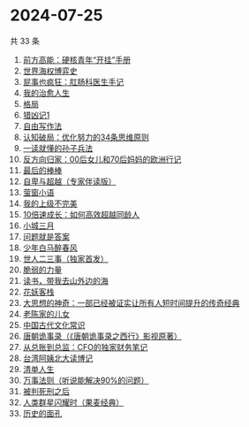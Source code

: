 # 2024-07-25

共 33 条

<!-- BEGIN WEREAD -->
<!-- 最后更新时间 2024-07-25 23:01:05 +0800 -->
1. [前方高能：硬核青年“开挂”手册](https://weread.qq.com/web/bookDetail/6ec323a0813ab9080g0178b8)
1. [世界海权博弈史](https://weread.qq.com/web/bookDetail/cc032840813ab8f89g011b15)
1. [屁事也疯狂：肛肠科医生手记](https://weread.qq.com/web/bookDetail/cf232020813ab9051g017394)
1. [我的治愈人生](https://weread.qq.com/web/bookDetail/e6d32ee0813ab901dg0198a3)
1. [格局](https://weread.qq.com/web/bookDetail/a5e32c60813ab9054g015c2d)
1. [猎凶记1](https://weread.qq.com/web/bookDetail/e9232bc071654d3be92b0a3)
1. [自由写作法](https://weread.qq.com/web/bookDetail/99d32180813ab86e8g013915)
1. [认知破局：优化努力的34条思维原则](https://weread.qq.com/web/bookDetail/b423208071d300dfb4214cb)
1. [一读就懂的孙子兵法](https://weread.qq.com/web/bookDetail/500327c0813ab8bb3g01417a)
1. [反方向归家：00后女儿和70后妈妈的欧洲行记](https://weread.qq.com/web/bookDetail/a6032f80813ab8d3ag019048)
1. [最后的棒棒](https://weread.qq.com/web/bookDetail/c08329307157aca7c0832c5)
1. [自卑与超越（专家伴读版）](https://weread.qq.com/web/bookDetail/69632de0813ab8cf4g012c81)
1. [萤窗小语](https://weread.qq.com/web/bookDetail/42f32610813ab76d3g0165b4)
1. [我的上级不完美](https://weread.qq.com/web/bookDetail/c6c32e40813ab8df4g0116c5)
1. [10倍速成长：如何高效超越同龄人](https://weread.qq.com/web/bookDetail/f2b32b10813ab6a9eg0176e1)
1. [小城三月](https://weread.qq.com/web/bookDetail/cfc320805c8135cfc4772a7)
1. [问题就是答案](https://weread.qq.com/web/bookDetail/b3f329a0813ab8f59g011872)
1. [少年白马醉春风](https://weread.qq.com/web/bookDetail/f4432320813ab673eg016c9d)
1. [世人二三事（独家首发）](https://weread.qq.com/web/bookDetail/c7832c00813ab9019g017451)
1. [脆弱的力量](https://weread.qq.com/web/bookDetail/703325005d2088703a3a142)
1. [读书，带我去山外边的海](https://weread.qq.com/web/bookDetail/32d326807191e91e32d61de)
1. [花妖客栈](https://weread.qq.com/web/bookDetail/7f132350813ab9035g018e37)
1. [大思想的神奇：一部已经被证实让所有人短时间提升的传奇经典](https://weread.qq.com/web/bookDetail/455323d072079a0f455a20c)
1. [老陈家的儿女](https://weread.qq.com/web/bookDetail/be632760813ab8f58g0100f1)
1. [中国古代文化常识](https://weread.qq.com/web/bookDetail/36832c507164851a368ca1b)
1. [唐朝诡事录（《唐朝诡事录之西行》影视原著）](https://weread.qq.com/web/bookDetail/520326e071f0221d5201ccb)
1. [从总账到总监：CFO的独家财务笔记](https://weread.qq.com/web/bookDetail/12032a60813ab900ag01456e)
1. [台湾阿姨北大读博记](https://weread.qq.com/web/bookDetail/42b32b40813ab8fbcg01551c)
1. [清单人生](https://weread.qq.com/web/bookDetail/1d9323205e380b1d929270a)
1. [万事法则（听说能解决90%的问题）](https://weread.qq.com/web/bookDetail/aee324f0813ab8eeag017889)
1. [被判死刑之后](https://weread.qq.com/web/bookDetail/e88324f0813ab8d1dg013d49)
1. [人类群星闪耀时（果麦经典）](https://weread.qq.com/web/bookDetail/8e0321c0718a6c928e0ab0e)
1. [历史的面孔](https://weread.qq.com/web/bookDetail/35432380725a7276354c1c3)
<!-- END WEREAD -->